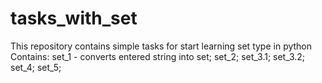 # tasks_with_set
This repository contains simple tasks
for start learning set type in python
Contains:
set_1 - converts entered string into set;
set_2;
set_3.1;
set_3.2;
set_4;
set_5;
